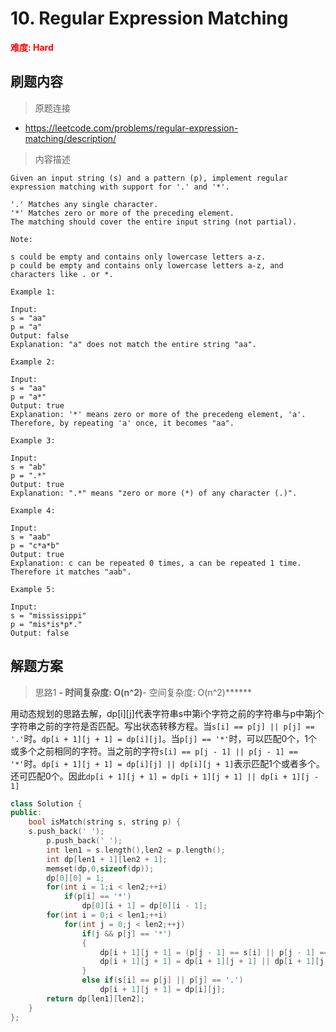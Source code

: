 # 10. Regular Expression Matching

**<font color=red>难度: Hard</font>**

## 刷题内容

> 原题连接

* https://leetcode.com/problems/regular-expression-matching/description/

> 内容描述

```
Given an input string (s) and a pattern (p), implement regular expression matching with support for '.' and '*'.

'.' Matches any single character.
'*' Matches zero or more of the preceding element.
The matching should cover the entire input string (not partial).

Note:

s could be empty and contains only lowercase letters a-z.
p could be empty and contains only lowercase letters a-z, and characters like . or *.

Example 1:

Input:
s = "aa"
p = "a"
Output: false
Explanation: "a" does not match the entire string "aa".

Example 2:

Input:
s = "aa"
p = "a*"
Output: true
Explanation: '*' means zero or more of the precedeng element, 'a'. Therefore, by repeating 'a' once, it becomes "aa".

Example 3:

Input:
s = "ab"
p = ".*"
Output: true
Explanation: ".*" means "zero or more (*) of any character (.)".

Example 4:

Input:
s = "aab"
p = "c*a*b"
Output: true
Explanation: c can be repeated 0 times, a can be repeated 1 time. Therefore it matches "aab".

Example 5:

Input:
s = "mississippi"
p = "mis*is*p*."
Output: false
```

## 解题方案

> 思路1
******- 时间复杂度: O(n^2)******- 空间复杂度: O(n^2)******

用动态规划的思路去解，dp[i][j]代表字符串s中第i个字符之前的字符串与p中第j个字符串之前的字符是否匹配。写出状态转移方程。当```s[i] == p[j] || p[j] == '.'```时。```dp[i + 1][j + 1] = dp[i][j]```。当```p[j] == '*'```时，可以匹配0个，1个或多个之前相同的字符。当之前的字符```s[i] == p[j - 1] || p[j - 1] == '*'```时。```dp[i + 1][j + 1] = dp[i][j] || dp[i][j + 1]```表示匹配1个或者多个。还可匹配0个。因此```dp[i + 1][j + 1] = dp[i + 1][j + 1] || dp[i + 1][j - 1]```

```cpp
class Solution {
public:
    bool isMatch(string s, string p) {
    s.push_back(' ');
        p.push_back(' ');
        int len1 = s.length(),len2 = p.length();
        int dp[len1 + 1][len2 + 1];
        memset(dp,0,sizeof(dp));
        dp[0][0] = 1;
        for(int i = 1;i < len2;++i)
            if(p[i] == '*')
                dp[0][i + 1] = dp[0][i - 1];
        for(int i = 0;i < len1;++i)
            for(int j = 0;j < len2;++j)
                if(j && p[j] == '*')
                {
                    dp[i + 1][j + 1] = (p[j - 1] == s[i] || p[j - 1] == '.') && (dp[i][j] || dp[i][j + 1]);
                    dp[i + 1][j + 1] = dp[i + 1][j + 1] || dp[i + 1][j - 1];
                }
                else if(s[i] == p[j] || p[j] == '.')
                    dp[i + 1][j + 1] = dp[i][j];
        return dp[len1][len2];
    }
};
```

